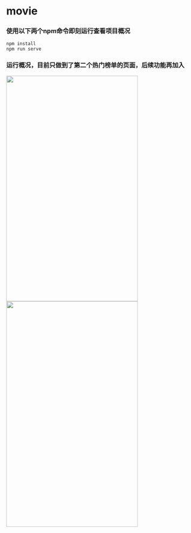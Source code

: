 # movie

### 使用以下两个npm命令即刻运行查看项目概况
```
npm install
npm run serve
```

### 运行概况，目前只做到了第二个热门榜单的页面，后续功能再加入
<img width="350" height="600" src="https://github.com/zhifanXU17/vue-movie/blob/master/img/movie-1.png"/>
<img width="350" height="600" src="https://github.com/zhifanXU17/vue-movie/blob/master/img/movie-2.png"/>
